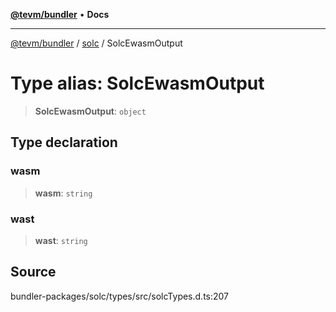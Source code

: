 [**@tevm/bundler**](../../README.md) • **Docs**

***

[@tevm/bundler](../../modules.md) / [solc](../README.md) / SolcEwasmOutput

# Type alias: SolcEwasmOutput

> **SolcEwasmOutput**: `object`

## Type declaration

### wasm

> **wasm**: `string`

### wast

> **wast**: `string`

## Source

bundler-packages/solc/types/src/solcTypes.d.ts:207
